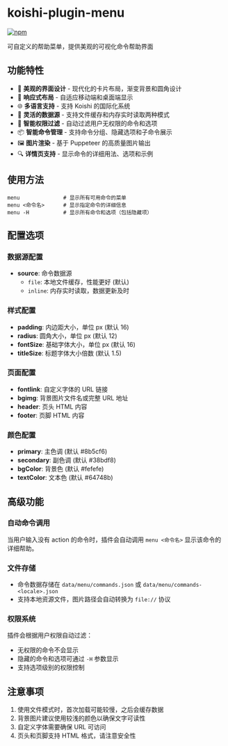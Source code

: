 # koishi-plugin-menu

[![npm](https://img.shields.io/npm/v/koishi-plugin-menu?style=flat-square)](https://www.npmjs.com/package/koishi-plugin-menu)

可自定义的帮助菜单，提供美观的可视化命令帮助界面

## 功能特性

- 🎨 **美观的界面设计** - 现代化的卡片布局，渐变背景和圆角设计
- 📱 **响应式布局** - 自适应移动端和桌面端显示
- 🌐 **多语言支持** - 支持 Koishi 的国际化系统
- 🔧 **灵活的数据源** - 支持文件缓存和内存实时读取两种模式
- 🎯 **智能权限过滤** - 自动过滤用户无权限的命令和选项
- 📦 **智能命令管理** - 支持命令分组、隐藏选项和子命令展示
- 🖼️ **图片渲染** - 基于 Puppeteer 的高质量图片输出
- 🔍 **详情页支持** - 显示命令的详细用法、选项和示例

## 使用方法

```text
menu              # 显示所有可用命令的菜单
menu <命令名>      # 显示指定命令的详细信息
menu -H           # 显示所有命令和选项（包括隐藏项）
```

## 配置选项

### 数据源配置

- **source**: 命令数据源
  - `file`: 本地文件缓存，性能更好 (默认)
  - `inline`: 内存实时读取，数据更新及时

### 样式配置

- **padding**: 内边距大小，单位 px (默认 16)
- **radius**: 圆角大小，单位 px (默认 12)
- **fontSize**: 基础字体大小，单位 px (默认 16)
- **titleSize**: 标题字体大小倍数 (默认 1.5)

### 页面配置

- **fontlink**: 自定义字体的 URL 链接
- **bgimg**: 背景图片文件名或完整 URL 地址
- **header**: 页头 HTML 内容
- **footer**: 页脚 HTML 内容

### 颜色配置

- **primary**: 主色调 (默认 #8b5cf6)
- **secondary**: 副色调 (默认 #38bdf8)
- **bgColor**: 背景色 (默认 #fefefe)
- **textColor**: 文本色 (默认 #64748b)

## 高级功能

### 自动命令调用

当用户输入没有 action 的命令时，插件会自动调用 `menu <命令名>` 显示该命令的详细帮助。

### 文件存储

- 命令数据存储在 `data/menu/commands.json` 或 `data/menu/commands-<locale>.json`
- 支持本地资源文件，图片路径会自动转换为 `file://` 协议

### 权限系统

插件会根据用户权限自动过滤：

- 无权限的命令不会显示
- 隐藏的命令和选项可通过 `-H` 参数显示
- 支持选项级别的权限控制

## 注意事项

1. 使用文件模式时，首次加载可能较慢，之后会缓存数据
2. 背景图片建议使用较浅的颜色以确保文字可读性
3. 自定义字体需要确保 URL 可访问
4. 页头和页脚支持 HTML 格式，请注意安全性
